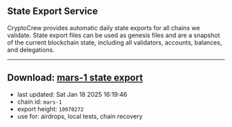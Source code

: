 ## State Export Service
CryptoCrew provides automatic daily state exports for all chains we validate. State export files can be used as genesis files and are a snapshot of the current blockchain state, including all validators, accounts, balances, and delegations.

---
**Download: [mars-1 state export](https://ccv-s3.nbg1.your-objectstorage.com/SERVICE/mars/mars-1_export_10970272.json)**
---

- last updated: Sat Jan 18 2025 16:19:46
- chain id: `mars-1`
- export height: `10970272`
- use for: airdrops, local tests, chain recovery
